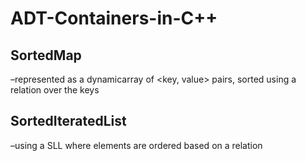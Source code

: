 # ADT-Containers-in-C++

## SortedMap

–represented  as  a  dynamicarray  of  <key,  value>  pairs,  sorted  using  a relation over the keys

## SortedIteratedList

–using  a  SLL  where elements are ordered based on a relation
